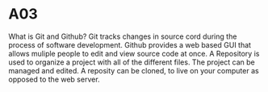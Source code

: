 # A03
What is Git and Github?
Git tracks changes in source cord during the process of software development. Github provides a web based GUI that allows muliple people to edit and view source code at once. 
A Repository is used to organize a project with all of the different files. The project can be managed and edited. A reposity can be cloned, to live on your computer as opposed to the web server. 
